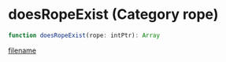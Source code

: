 # doesRopeExist (Category rope)

```js
function doesRopeExist(rope: intPtr): Array
```

[filename](doesRopeExist_m.md ':include')